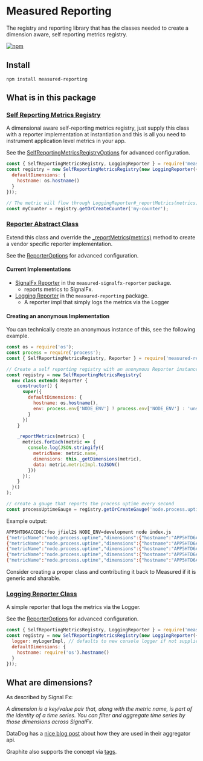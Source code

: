 # Measured Reporting

The registry and reporting library that has the classes needed to create a dimension aware, self reporting metrics registry.

[![npm](https://img.shields.io/npm/v/measured-reporting.svg)](https://www.npmjs.com/package/measured-reporting) 

## Install

```
npm install measured-reporting
```

## What is in this package

### [Self Reporting Metrics Registry](https://yaorg.github.io/node-measured/SelfReportingMetricsRegistry.html)
A dimensional aware self-reporting metrics registry, just supply this class with a reporter implementation at instantiation and this is all you need to instrument application level metrics in your app.

See the [SelfReportingMetricsRegistryOptions](https://yaorg.github.io/node-measured/global.html#SelfReportingMetricsRegistryOptions) for advanced configuration.

```javascript
const { SelfReportingMetricsRegistry, LoggingReporter } = require('measured-reporting');
const registry = new SelfReportingMetricsRegistry(new LoggingReporter({
  defaultDimensions: {
    hostname: os.hostname()
  }
}));

// The metric will flow through LoggingReporter#_reportMetrics(metrics) every 10 seconds by default
const myCounter = registry.getOrCreateCounter('my-counter');

```

### [Reporter Abstract Class](https://yaorg.github.io/node-measured/Reporter.html)
Extend this class and override the [_reportMetrics(metrics)](https://yaorg.github.io/node-measured/Reporter.html#_reportMetrics__anchor) method to create a vendor specific reporter implementation. 

See the [ReporterOptions](http://yaorg.github.io/node-measured/build/docs/packages/measured-reporting/global.html#ReporterOptions) for advanced configuration.

#### Current Implementations
- [SignalFx Reporter](https://yaorg.github.io/node-measured/SignalFxMetricsReporter.html) in the `measured-signalfx-reporter` package.
  - reports metrics to SignalFx.
- [Logging Reporter](https://yaorg.github.io/node-measured/LoggingReporter.html) in the `measured-reporting` package.
  - A reporter impl that simply logs the metrics via the Logger

#### Creating an anonymous Implementation
You can technically create an anonymous instance of this, see the following example.
```javascript
const os = require('os');
const process = require('process');
const { SelfReportingMetricsRegistry, Reporter } = require('measured-reporting');

// Create a self reporting registry with an anonymous Reporter instance;
const registry = new SelfReportingMetricsRegistry(
  new class extends Reporter {
    constructor() {
      super({
        defaultDimensions: {
          hostname: os.hostname(),
          env: process.env['NODE_ENV'] ? process.env['NODE_ENV'] : 'unset'
        }
      })
    }

    _reportMetrics(metrics) {
      metrics.forEach(metric => {
        console.log(JSON.stringify({
          metricName: metric.name,
          dimensions: this._getDimensions(metric),
          data: metric.metricImpl.toJSON()
        }))
      });
    }
  }()
);

// create a gauge that reports the process uptime every second
const processUptimeGauge = registry.getOrCreateGauge('node.process.uptime', () => process.uptime(), {}, 1);
```

Example output:
```bash
APP5HTD6ACCD8C:foo jfiel2$ NODE_ENV=development node index.js
{"metricName":"node.process.uptime","dimensions":{"hostname":"APP5HTD6ACCD8C","env":"development"},"data":0.092}
{"metricName":"node.process.uptime","dimensions":{"hostname":"APP5HTD6ACCD8C","env":"development"},"data":1.099}
{"metricName":"node.process.uptime","dimensions":{"hostname":"APP5HTD6ACCD8C","env":"development"},"data":2.104}
{"metricName":"node.process.uptime","dimensions":{"hostname":"APP5HTD6ACCD8C","env":"development"},"data":3.105}
{"metricName":"node.process.uptime","dimensions":{"hostname":"APP5HTD6ACCD8C","env":"development"},"data":4.106}
```


Consider creating a proper class and contributing it back to Measured if it is generic and sharable.

### [Logging Reporter Class](https://yaorg.github.io/node-measured/LoggingReporter.html)
A simple reporter that logs the metrics via the Logger.

See the [ReporterOptions](http://yaorg.github.io/node-measured/build/docs/packages/measured-reporting/global.html#ReporterOptions) for advanced configuration.

```javascript
const { SelfReportingMetricsRegistry, LoggingReporter } = require('measured-reporting');
const registry = new SelfReportingMetricsRegistry(new LoggingReporter({
  logger: myLogerImpl, // defaults to new console logger if not supplied
  defaultDimensions: {
    hostname: require('os').hostname()
  }
}));
```

## What are dimensions?
As described by Signal Fx:
    
*A dimension is a key/value pair that, along with the metric name, is part of the identity of a time series. 
You can filter and aggregate time series by those dimensions across SignalFx.*
    
DataDog has a [nice blog post](https://www.datadoghq.com/blog/the-power-of-tagged-metrics/) about how they are used in their aggregator api.

Graphite also supports the concept via [tags](http://graphite.readthedocs.io/en/latest/tags.html).


